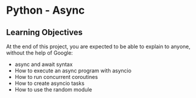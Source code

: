 # Python - Async
## Learning Objectives
At the end of this project, you are expected to be able to explain to anyone, without the help of Google:
* async and await syntax
* How to execute an async program with asyncio
* How to run concurrent coroutines
* How to create asyncio tasks
* How to use the random module
